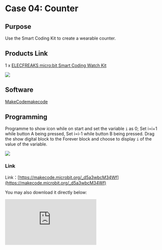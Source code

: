 ﻿# Case 04: Counter

## Purpose

 Use the Smart Coding Kit to create a wearable counter.

## Products Link

 1 x [ELECFREAKS micro:bit Smart Coding Watch Kit](https://www.elecfreaks.com/micro-bit-smart-coding-kit.html)



![](https://wiki-media-ef.oss-cn-hongkong.aliyuncs.com/i18n/en/docusaurus-plugin-content-docs/current/microbit/getting-started/microbit-smart-coding-kit/images/smart_coding_kit_case_04_01.png)



## Software


[MakeCodemakecode](https://makecode.microbit.org/#)

## Programming



 Programme to show icon while on start and set the variable `i` as 0; Set i=i+1 while button A being pressed, Set i=i-1 while button B being pressed. Drag the show digital block to the Forever block and choose to display `i` of the value of the variable.


![](https://wiki-media-ef.oss-cn-hongkong.aliyuncs.com/i18n/en/docusaurus-plugin-content-docs/current/microbit/getting-started/microbit-smart-coding-kit/images/smart_coding_kit_case_04_02.png)



### Link
 Link：[https://makecode.microbit.org/_d5a3wbcM34Wf](https://makecode.microbit.org/_d5a3wbcM34Wf)

 You may also download it directly below:

<div
    style={{
        position: 'relative',
        paddingBottom: '60%',
        overflow: 'hidden',
    }}
>
    <iframe
        src="https://makecode.microbit.org/_d5a3wbcM34Wf"
        frameborder="0"
        sandbox="allow-popups allow-forms allow-scripts allow-same-origin"
        style={{
            position: 'absolute',
            width: '100%',
            height: '100%',
        }}
    />
</div>


## Result


 Start counting and displaying the results through button A or B.

## Exploration



## FAQ



## Relevant File
